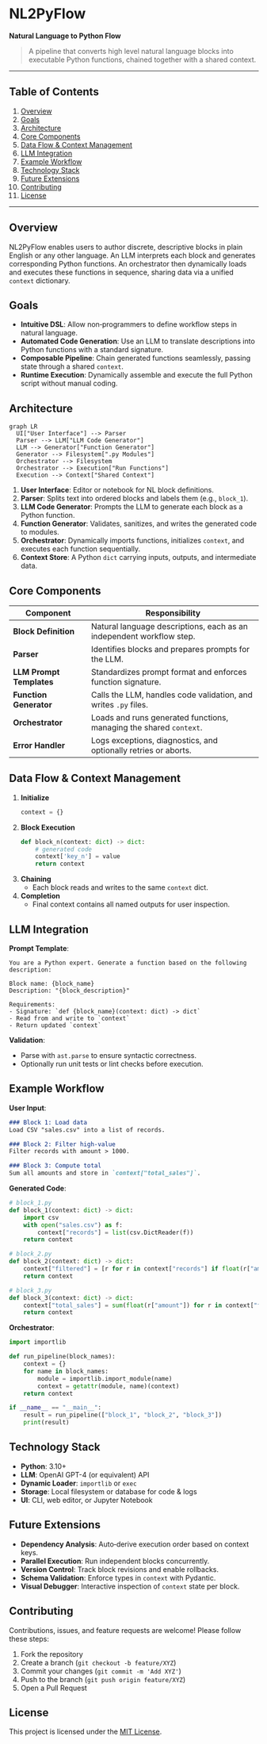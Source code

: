 # NL2PyFlow

**Natural Language to Python Flow**

> A pipeline that converts high level natural language blocks into executable Python functions, chained together with a shared context.

---

## Table of Contents

1. [Overview](#overview)
2. [Goals](#goals)
3. [Architecture](#architecture)
4. [Core Components](#core-components)
5. [Data Flow & Context Management](#data-flow--context-management)
6. [LLM Integration](#llm-integration)
7. [Example Workflow](#example-workflow)
8. [Technology Stack](#technology-stack)
9. [Future Extensions](#future-extensions)
10. [Contributing](#contributing)
11. [License](#license)

---

## Overview

NL2PyFlow enables users to author discrete, descriptive blocks in plain English or any other language. An LLM interprets each block and generates corresponding Python functions. An orchestrator then dynamically loads and executes these functions in sequence, sharing data via a unified `context` dictionary.

## Goals

- **Intuitive DSL**: Allow non‑programmers to define workflow steps in natural language.
- **Automated Code Generation**: Use an LLM to translate descriptions into Python functions with a standard signature.
- **Composable Pipeline**: Chain generated functions seamlessly, passing state through a shared `context`.
- **Runtime Execution**: Dynamically assemble and execute the full Python script without manual coding.

## Architecture

```mermaid
graph LR
  UI["User Interface"] --> Parser
  Parser --> LLM["LLM Code Generator"]
  LLM --> Generator["Function Generator"]
  Generator --> Filesystem[".py Modules"]
  Orchestrator --> Filesystem
  Orchestrator --> Execution["Run Functions"]
  Execution --> Context["Shared Context"]
```

1. **User Interface**: Editor or notebook for NL block definitions.
2. **Parser**: Splits text into ordered blocks and labels them (e.g., `block_1`).
3. **LLM Code Generator**: Prompts the LLM to generate each block as a Python function.
4. **Function Generator**: Validates, sanitizes, and writes the generated code to modules.
5. **Orchestrator**: Dynamically imports functions, initializes `context`, and executes each function sequentially.
6. **Context Store**: A Python `dict` carrying inputs, outputs, and intermediate data.

## Core Components

| Component                | Responsibility                                                       |
| ------------------------ | -------------------------------------------------------------------- |
| **Block Definition**     | Natural language descriptions, each as an independent workflow step. |
| **Parser**               | Identifies blocks and prepares prompts for the LLM.                  |
| **LLM Prompt Templates** | Standardizes prompt format and enforces function signature.          |
| **Function Generator**   | Calls the LLM, handles code validation, and writes `.py` files.      |
| **Orchestrator**         | Loads and runs generated functions, managing the shared `context`.   |
| **Error Handler**        | Logs exceptions, diagnostics, and optionally retries or aborts.      |

## Data Flow & Context Management

1. **Initialize**
   ```python
   context = {}
   ```
2. **Block Execution**
   ```python
   def block_n(context: dict) -> dict:
       # generated code
       context['key_n'] = value
       return context
   ```
3. **Chaining**
   - Each block reads and writes to the same `context` dict.
4. **Completion**
   - Final context contains all named outputs for user inspection.

## LLM Integration

**Prompt Template**:

```text
You are a Python expert. Generate a function based on the following description:

Block name: {block_name}
Description: "{block_description}"

Requirements:
- Signature: `def {block_name}(context: dict) -> dict`
- Read from and write to `context`
- Return updated `context`
```

**Validation**:

- Parse with `ast.parse` to ensure syntactic correctness.
- Optionally run unit tests or lint checks before execution.

## Example Workflow

**User Input**:

```markdown
### Block 1: Load data
Load CSV "sales.csv" into a list of records.

### Block 2: Filter high‑value
Filter records with amount > 1000.

### Block 3: Compute total
Sum all amounts and store in `context["total_sales"]`.
```

**Generated Code**:

```python
# block_1.py
def block_1(context: dict) -> dict:
    import csv
    with open("sales.csv") as f:
        context["records"] = list(csv.DictReader(f))
    return context

# block_2.py
def block_2(context: dict) -> dict:
    context["filtered"] = [r for r in context["records"] if float(r["amount"]) > 1000]
    return context

# block_3.py
def block_3(context: dict) -> dict:
    context["total_sales"] = sum(float(r["amount"]) for r in context["filtered"])
    return context
```

**Orchestrator**:

```python
import importlib

def run_pipeline(block_names):
    context = {}
    for name in block_names:
        module = importlib.import_module(name)
        context = getattr(module, name)(context)
    return context

if __name__ == "__main__":
    result = run_pipeline(["block_1", "block_2", "block_3"])
    print(result)
```

## Technology Stack

- **Python**: 3.10+
- **LLM**: OpenAI GPT-4 (or equivalent) API
- **Dynamic Loader**: `importlib` or `exec`
- **Storage**: Local filesystem or database for code & logs
- **UI**: CLI, web editor, or Jupyter Notebook

## Future Extensions

- **Dependency Analysis**: Auto‑derive execution order based on context keys.
- **Parallel Execution**: Run independent blocks concurrently.
- **Version Control**: Track block revisions and enable rollbacks.
- **Schema Validation**: Enforce types in `context` with Pydantic.
- **Visual Debugger**: Interactive inspection of `context` state per block.

## Contributing

Contributions, issues, and feature requests are welcome! Please follow these steps:

1. Fork the repository
2. Create a branch (`git checkout -b feature/XYZ`)
3. Commit your changes (`git commit -m 'Add XYZ'`)
4. Push to the branch (`git push origin feature/XYZ`)
5. Open a Pull Request

## License

This project is licensed under the [MIT License](LICENSE).


